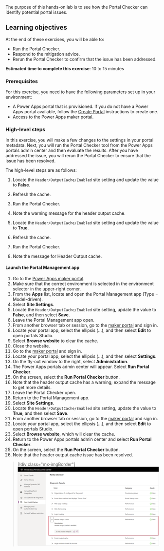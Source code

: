 The purpose of this hands-on lab is to see how the Portal Checker can identify potential portal issues.

## Learning objectives

At the end of these exercises, you will be able to:

- Run the Portal Checker.
- Respond to the mitigation advice.
- Rerun the Portal Checker to confirm that the issue has been addressed.

**Estimated time to complete this exercise**: 10 to 15 minutes

### Prerequisites

For this exercise, you need to have the following parameters set up in your environment:

- A Power Apps portal that is provisioned. If you do not have a Power Apps portal available, follow the [Create Portal](https://docs.microsoft.com/powerapps/maker/portals/create-portal/?azure-portal=true) instructions to create one.
- Access to the Power Apps maker portal.

### High-level steps

In this exercise, you will make a few changes to the settings in your portal metadata. Next, you will run the Portal Checker tool from the Power Apps portals admin center and then evaluate the results. After you have addressed the issue, you will rerun the Portal Checker to ensure that the issue has been resolved.

The high-level steps are as follows:

1. Locate the `Header/OutputCache/Enabled` site setting and update the value to **False**.

1. Refresh the cache.

1. Run the Portal Checker.

1. Note the warning message for the header output cache.

1. Locate the `Header/OutputCache/Enabled` site setting and update the value to **True**.

1. Refresh the cache.

1. Run the Portal Checker.

1. Note the message for Header Output cache.


#### Launch the Portal Management app

1. Go to the [Power Apps maker portal](https://make.powerapps.com/?azure-portal=true).
1. Make sure that the correct environment is selected in the environment selector in the upper-right corner.
1. From the **Apps** list, locate and open the Portal Management app (Type = Model-driven).
1. Select **Site Settings**.
1. Locate the `Header/OutputCache/Enabled` site setting, update the value to **False**, and then select **Save**.
1. Leave the Portal Management app open.
1. From another browser tab or session, go to the [maker portal](https://make.powerapps.com/?azure-portal=true) and sign in.  
1. Locate your portal app, select the ellipsis (...), and then select **Edit** to open portals Studio.
1. Select **Browse website** to clear the cache.
1. Close the website.
1. Go to the [maker portal](https://make.powerapps.com/?azure-portal=true) and sign in.  
1. Locate your portal app, select the ellipsis (...), and then select **Settings**.
1. On the fly-out window to the right, select **Administration**.
1. The Power Apps portals admin center will appear. Select **Run Portal Checker**.
1. On the screen, select the **Run Portal Checker** button.
1. Note that the header output cache has a warning; expand the message to get more details.
1. Leave the Portal Checker open.
1. Return to the Portal Management app.
1. Select **Site Settings**.
1. Locate the `Header/OutputCache/Enabled` site setting, update the value to **True**, and then select **Save**.
1. From another browser tab or session, go to the [maker portal](https://make.powerapps.com/?azure-portal=true) and sign in.  
1. Locate your portal app, select the ellipsis (...), and then select **Edit** to open portals Studio.
1. Select **Browse website**, which will clear the cache.
1. Return to the Power Apps portals admin center and select **Run Portal Checker**.
1. On the screen, select the **Run Portal Checker** button.
1. Note that the header output cache issue has been resolved.

> [!div class="mx-imgBorder"]
> [![Portal Checker](../media/portal-checker-exercise.png)](../media/portal-checker-exercise.png#lightbox)
